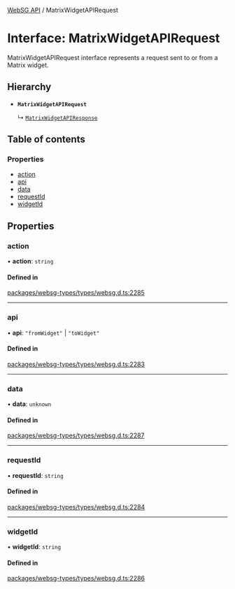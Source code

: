 [WebSG API](../README.md) / MatrixWidgetAPIRequest

# Interface: MatrixWidgetAPIRequest

MatrixWidgetAPIRequest interface represents a request sent to or from a Matrix widget.

## Hierarchy

- **`MatrixWidgetAPIRequest`**

  ↳ [`MatrixWidgetAPIResponse`](MatrixWidgetAPIResponse.md)

## Table of contents

### Properties

- [action](MatrixWidgetAPIRequest.md#action)
- [api](MatrixWidgetAPIRequest.md#api)
- [data](MatrixWidgetAPIRequest.md#data)
- [requestId](MatrixWidgetAPIRequest.md#requestid)
- [widgetId](MatrixWidgetAPIRequest.md#widgetid)

## Properties

### action

• **action**: `string`

#### Defined in

[packages/websg-types/types/websg.d.ts:2285](https://github.com/thirdroom/thirdroom/blob/fe402010/packages/websg-types/types/websg.d.ts#L2285)

___

### api

• **api**: ``"fromWidget"`` \| ``"toWidget"``

#### Defined in

[packages/websg-types/types/websg.d.ts:2283](https://github.com/thirdroom/thirdroom/blob/fe402010/packages/websg-types/types/websg.d.ts#L2283)

___

### data

• **data**: `unknown`

#### Defined in

[packages/websg-types/types/websg.d.ts:2287](https://github.com/thirdroom/thirdroom/blob/fe402010/packages/websg-types/types/websg.d.ts#L2287)

___

### requestId

• **requestId**: `string`

#### Defined in

[packages/websg-types/types/websg.d.ts:2284](https://github.com/thirdroom/thirdroom/blob/fe402010/packages/websg-types/types/websg.d.ts#L2284)

___

### widgetId

• **widgetId**: `string`

#### Defined in

[packages/websg-types/types/websg.d.ts:2286](https://github.com/thirdroom/thirdroom/blob/fe402010/packages/websg-types/types/websg.d.ts#L2286)
